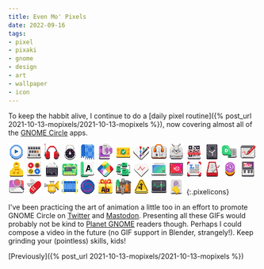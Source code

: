 ```yaml
---
title: Even Mo' Pixels
date: 2022-09-16
tags:
- pixel
- pixaki
- gnome
- design
- art
- wallpaper
- icon
---
```


To keep the habbit alive, I continue to do a [daily pixel routine]({% post_url 2021-10-13-mopixels/2021-10-13-mopixels %}), now covering almost all of the [GNOME Circle](https://circle.gnome.org) apps.

![x](IMG_0425.PNG)
![x](IMG_0426.PNG)
![x](IMG_0427.PNG)
![x](IMG_0428.PNG)
![x](IMG_0429.PNG)
![x](IMG_0430.PNG)
![x](IMG_0431.PNG)
![x](IMG_0432.PNG)
![x](IMG_0433.PNG)
![x](IMG_0434.PNG)
![x](IMG_0435.PNG)
![x](IMG_0436.PNG)
![x](IMG_0437.PNG)
![x](IMG_0439.PNG)
![x](IMG_0440.PNG)
![x](IMG_0441.PNG)
![x](IMG_0442.PNG)
![x](IMG_0443.PNG)
![x](IMG_0444.PNG)
![x](IMG_0445.PNG)
![x](IMG_0446.PNG)
![x](IMG_0447.PNG)
![x](IMG_0448.PNG)
![x](IMG_0449.PNG)
![x](IMG_0450.PNG)
![x](IMG_0451.PNG)
![x](IMG_0452.PNG)
![x](IMG_0453.PNG)
![x](IMG_0454.PNG)
![x](IMG_0455.PNG)
![x](IMG_0456.PNG)
![x](IMG_0457.PNG)
![x](IMG_0458.PNG)
![x](IMG_0459.PNG)
![x](IMG_0460.PNG)
![x](IMG_0461.PNG)
![x](IMG_0463.PNG)
![x](IMG_0464.PNG)
{:.pixelicons}

I've been practicing the art of animation a little too in an effort to promote GNOME Circle on [Twitter](https://twitter.com/jimmac) and [Mastodon](https://mastodon.social/web/@jimmac). Presenting all these GIFs would probably not be kind to [Planet GNOME](http://planet.gnome.org) readers though. Perhaps I could compose a video in the future (no GIF support in Blender, strangely!). Keep grinding your (pointless) skills, kids!

<style type="text/css">
.pixelicons {
	display: grid;
	/* grid-template-columns: repeat(3,1fr); */
	grid-template-columns: repeat(auto-fit, minmax(128px,1fr));
	gap: 64px;
}
.pixelicons img {
	display: block;
	width: 100%; height: auto;
	image-rendering: crisp-edges; image-rendering: pixelated;
	transition: transform 600ms ease-out;
	align-self: center;
}
.pixelicons img:hover {
	transition: transform 100ms ease-out;
	transform: scale(1.2);
}
.pixelicons img:active {
	transition: none;
	width: 32px;
	transform: scale(1);
}
</style>

[Previously]({% post_url 2021-10-13-mopixels/2021-10-13-mopixels %})